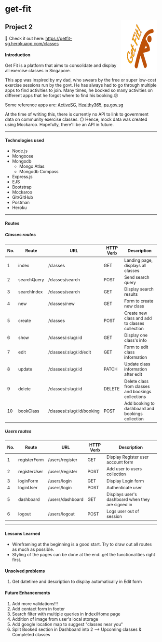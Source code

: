 # get-fit

<img src="https://github.com/imanonion/get-fit/blob/cb7d0e273cf7772e427a841d91343ff1fe5f584f/public/getfit_logo.png" align="right" alt="Get Fit logo" width="120" height="178">

## Project 2

 💪  Check it out here: https://getfit-sg.herokuapp.com/classes

#### Introduction
Get Fit is a platform that aims to consolidate and display all exercise classes in Singapore. 

This app was inspired by my dad, who swears by the free or super low-cost exercise sessions run by the govt. He has always had to go through multiple apps to find activities to join. Many times, he booked so many activities on different apps that he forgot where to find his booking.😕 

Some reference apps are: [ActiveSG](https://www.myactivesg.com "ActiveSG"), [Healthy365](https://www.activate.sg/healthy-365-app "Healthy365"), [pa.gov.sg](https://www.pa.gov.sg "PA")

At the time of writing this, there is currently no API to link to government data on community exercise classes. 😔 Hence, mock data was created using Mockaroo. Hopefully, there'll be an API in future. 

_________________________

#### Technologies used
- Node.js
- Mongoose
- Mongodb
    - Mongo Atlas
    - Mongodb Compass
- Express.js
- EJS
- Bootstrap
- Mockaroo
- Git/GitHub
- Postman
- Heroku

_________________________

#### Routes
##### Classes routes
| No. |Route      |URL                       |HTTP Verb|Description                                       |
|-----|-----------|--------------------------|---------|--------------------------------------------------|
| 1   |index      |/classes                  |GET      |Landing page, displays all classes                |
| 2   |searchQuery|/classes/search           |POST     |Send search query                                 |
| 3   |searchIndex|/classes/search           |GET      |Display search results                            |
| 4   |new        |/classes/new              |GET      |Form to create new class                          |
| 5   |create     |/classes                  |POST     |Create new class and add to classes collection    |
| 6   |show       |/classes/:slug/:id        |GET      |Display one class's info                          |
| 7   |edit       |/classes/:slug/:id/edit   |GET      |Form to edit class information                    |
| 8   |update     |/classes/:slug/:id        |PATCH    |Update class information after edit               |
| 9   |delete     |/classes/:slug/:id        |DELETE   |Delete class from classes and bookings collections|
| 10  |bookClass  |/classes/:slug/:id/booking|POST     |Add booking to dashboard and bookings collection  |

##### Users routes
| No. |Route       |URL             |HTTP Verb|Description                                      |
|-----|------------|----------------|---------|-------------------------------------------------|
| 1   |registerForm|/users/register |GET      |Display Register user account form               |
| 2   |registerUser|/users/register |POST     |Add user to users collection                     |
| 3   |loginForm   |/users/login    |GET      |Display Login form                               |
| 4   |loginUser   |/users/login    |POST     |Authenticate user                                |
| 5   |dashboard   |/users/dashboard|GET      |Displays user's dashboard when they are signed in|
| 6   |logout      |/users/logout   |POST     |Logs user out of session                         |

_________________________

#### Lessons Learned
- Wireframing at the beginning is a good start. Try to draw out all routes as much as possible. 
- Styling of the pages can be done at the end..get the functionalities right first.

#### Unsolved problems
1. Get datetime and description to display automatically in Edit form

#### Future Enhancements
1. Add more validations!!!
2. Add contact form in footer
3. Search filter with multiple queries in Index/Home page
4. Addition of image from user's local storage
5. Add google location map to suggest "classes near you"
6. Split Booked section in Dashboard into 2 --> Upcoming classes & Completed classes